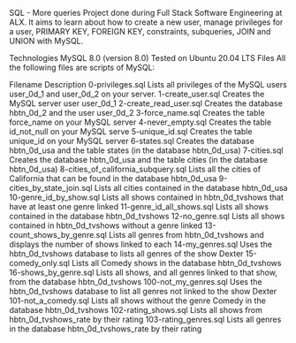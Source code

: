 SQL - More queries
Project done during Full Stack Software Engineering at ALX. It aims to learn about how to create a new user, manage privileges for a user, PRIMARY KEY, FOREIGN KEY, constraints, subqueries, JOIN and UNION with MySQL.

Technologies
MySQL 8.0 (version 8.0)
Tested on Ubuntu 20.04 LTS
Files
All the following files are scripts of MySQL:

Filename	Description
0-privileges.sql	Lists all privileges of the MySQL users user_0d_1 and user_0d_2 on your server.
1-create_user.sql	Creates the MySQL server user user_0d_1
2-create_read_user.sql	Creates the database hbtn_0d_2 and the user user_0d_2
3-force_name.sql	Creates the table force_name on your MySQL server
4-never_empty.sql	Creates the table id_not_null on your MySQL serve
5-unique_id.sql	Creates the table unique_id on your MySQL server
6-states.sql	Creates the database hbtn_0d_usa and the table states (in the database hbtn_0d_usa)
7-cities.sql	Creates the database hbtn_0d_usa and the table cities (in the database hbtn_0d_usa)
8-cities_of_california_subquery.sql	Lists all the cities of California that can be found in the database hbtn_0d_usa
9-cities_by_state_join.sql	Lists all cities contained in the database hbtn_0d_usa
10-genre_id_by_show.sql	Lists all shows contained in hbtn_0d_tvshows that have at least one genre linked
11-genre_id_all_shows.sql	Lists all shows contained in the database hbtn_0d_tvshows
12-no_genre.sql	Lists all shows contained in hbtn_0d_tvshows without a genre linked
13-count_shows_by_genre.sql	Lists all genres from hbtn_0d_tvshows and displays the number of shows linked to each
14-my_genres.sql	Uses the hbtn_0d_tvshows database to lists all genres of the show Dexter
15-comedy_only.sql	Lists all Comedy shows in the database hbtn_0d_tvshows
16-shows_by_genre.sql	Lists all shows, and all genres linked to that show, from the database hbtn_0d_tvshows
100-not_my_genres.sql	Uses the hbtn_0d_tvshows database to list all genres not linked to the show Dexter
101-not_a_comedy.sql	Lists all shows without the genre Comedy in the database hbtn_0d_tvshows
102-rating_shows.sql	Lists all shows from hbtn_0d_tvshows_rate by their rating
103-rating_genres.sql	Lists all genres in the database hbtn_0d_tvshows_rate by their rating
